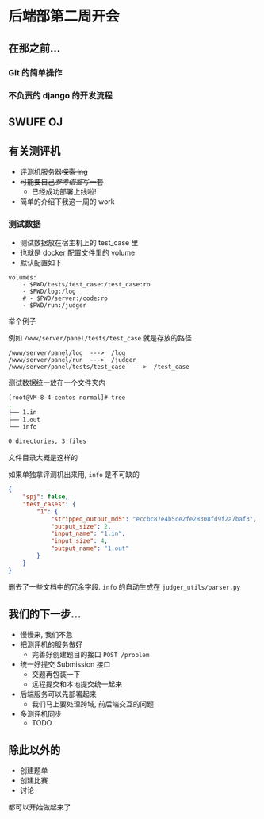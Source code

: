 # 后端部第二周开会

<!-- slide -->

## 在那之前...

<!-- slide vertical=true -->

### Git 的简单操作

<!-- slide vertical=true -->

### 不负责的 django 的开发流程

<!-- slide -->

## SWUFE OJ

<!-- slide -->

## 有关测评机

- 评测机服务器~~探索 ing~~
- ~~可能要自己*参考借鉴*写一套~~
  - 已经成功部署上线啦!
- 简单的介绍下我这一周的 work

<!-- slide vertical=true -->

### 测试数据

- 测试数据放在宿主机上的 test_case 里
- 也就是 docker 配置文件里的 volume
- 默认配置如下

```docker-compose
volumes:
    - $PWD/tests/test_case:/test_case:ro
    - $PWD/log:/log
    # - $PWD/server:/code:ro
    - $PWD/run:/judger
```

举个例子

<!-- slide vertical=true -->

例如 `/www/server/panel/tests/test_case` 就是存放的路径

```plaintext
/www/server/panel/log  --->  /log
/www/server/panel/run  --->  /judger
/www/server/panel/tests/test_case  --->  /test_case
```

测试数据统一放在一个文件夹内

<!-- slide vertical=true -->

```bash
[root@VM-8-4-centos normal]# tree
.
├── 1.in
├── 1.out
└── info

0 directories, 3 files
```

文件目录大概是这样的

<!-- slide vertical=true -->

如果单独拿评测机出来用, `info` 是不可缺的

```json
{
    "spj": false,
    "test_cases": {
        "1": {
            "stripped_output_md5": "eccbc87e4b5ce2fe28308fd9f2a7baf3",
            "output_size": 2,
            "input_name": "1.in",
            "input_size": 4,
            "output_name": "1.out"
        }
    }
}
```

删去了一些文档中的冗余字段. `info` 的自动生成在 `judger_utils/parser.py`

<!-- slide -->

## 我们的下一步...

- 慢慢来, 我们不急
- 把测评机的服务做好
  - 完善好创建题目的接口 `POST /problem`
- 统一好提交 Submission 接口
  - 交题再包装一下
  - 远程提交和本地提交统一起来
- 后端服务可以先部署起来
  - 我们马上要处理跨域, 前后端交互的问题
- 多测评机同步
  - TODO

<!-- slide -->

## 除此以外的

- 创建题单
- 创建比赛
- 讨论

都可以开始做起来了

